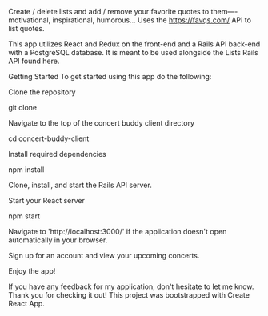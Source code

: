 Create / delete lists and add / remove your favorite quotes to them—-motivational, inspirational, humorous... Uses the https://favqs.com/ API to list quotes.

This app utilizes React and Redux on the front-end and a Rails API back-end with a PostgreSQL database. It is meant to be used alongside the Lists Rails API found here.

Getting Started
To get started using this app do the following:

Clone the repository

git clone

Navigate to the top of the concert buddy client directory

cd concert-buddy-client

Install required dependencies

npm install

Clone, install, and start the Rails API server.

Start your React server

npm start

Navigate to 'http://localhost:3000/' if the application doesn't open automatically in your browser.

Sign up for an account and view your upcoming concerts.

Enjoy the app!



If you have any feedback for my application, don't hesitate to let me know. Thank you for checking it out!
This project was bootstrapped with Create React App.
